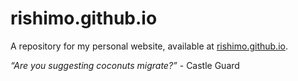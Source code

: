 # rishimo.github.io

A repository for my personal website, available at [rishimo.github.io](https://rishimo.github.io).

_“Are you suggesting coconuts migrate?”_
\- Castle Guard

